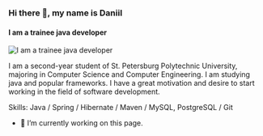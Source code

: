 ### Hi there 👋, my name is Daniil
#### I am a trainee java developer
![I am a trainee java developer](https://arturssmirnovs.github.io/github-profile-readme-generator/images/banner.png)

I am a second-year student of St. Petersburg Polytechnic University, majoring in Computer Science and Computer Engineering. I am studying java and popular frameworks. I have a great motivation and desire to start working in the field of software development.

Skills: Java / Spring / Hibernate / Maven / MySQL, PostgreSQL / Git

- 🔭 I’m currently working on this page. 




